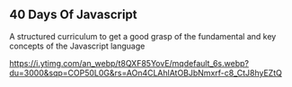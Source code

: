 ## 40 Days Of Javascript 

A structured curriculum to get a good grasp of the fundamental and key concepts of the Javascript language 

https://i.ytimg.com/an_webp/t8QXF85YovE/mqdefault_6s.webp?du=3000&sqp=COP50L0G&rs=AOn4CLAhlAtOBJbNmxrf-c8_CtJ8hyEZtQ
